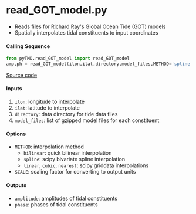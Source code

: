 read_GOT_model.py
=================

 - Reads files for Richard Ray's Global Ocean Tide (GOT) models  
 - Spatially interpolates tidal constituents to input coordinates  

#### Calling Sequence
```python
from pyTMD.read_GOT_model import read_GOT_model
amp,ph = read_GOT_model(ilon,ilat,directory,model_files,METHOD='spline')
```
[Source code](https://github.com/tsutterley/pyTMD/blob/master/pyTMD/read_GOT_model.py)

#### Inputs
  1. `ilon`: longitude to interpolate
  2. `ilat`: latitude to interpolate
  3. `directory`: data directory for tide data files
  4. `model_files`: list of gzipped model files for each constituent

#### Options
 - `METHOD`: interpolation method
    * `bilinear`: quick bilinear interpolation
    * `spline`: scipy bivariate spline interpolation
    * `linear`, `cubic`, `nearest`: scipy griddata interpolations
 - `SCALE`: scaling factor for converting to output units

#### Outputs
- `amplitude`: amplitudes of tidal constituents
- `phase`: phases of tidal constituents
